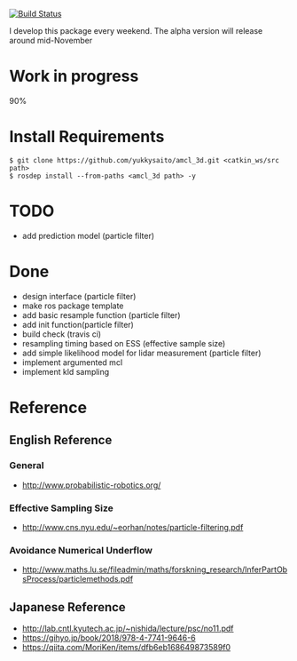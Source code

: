 [![Build Status](https://travis-ci.com/yukkysaito/amcl_3d.svg?branch=master)](https://travis-ci.com/yukkysaito/amcl_3d)

I develop this package every weekend.
The alpha version will release around mid-November

# Work in progress
90%

# Install Requirements

```
$ git clone https://github.com/yukkysaito/amcl_3d.git <catkin_ws/src path>
$ rosdep install --from-paths <amcl_3d path> -y
```

# TODO
- add prediction model (particle filter)

# Done
- design interface (particle filter)
- make ros package template
- add basic resample function (particle filter)
- add init function(particle filter)
- build check (travis ci)
- resampling timing based on ESS (effective sample size)
- add simple likelihood model for lidar measurement (particle filter)
- implement argumented mcl
- implement kld sampling

# Reference
## English Reference
### General
- http://www.probabilistic-robotics.org/
### Effective Sampling Size
- http://www.cns.nyu.edu/~eorhan/notes/particle-filtering.pdf
### Avoidance Numerical Underflow
- http://www.maths.lu.se/fileadmin/maths/forskning_research/InferPartObsProcess/particlemethods.pdf

## Japanese Reference
- http://lab.cntl.kyutech.ac.jp/~nishida/lecture/psc/no11.pdf
- https://gihyo.jp/book/2018/978-4-7741-9646-6
- https://qiita.com/MoriKen/items/dfb6eb168649873589f0
